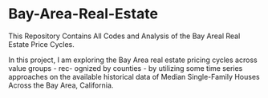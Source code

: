# Bay-Area-Real-Estate
This Repository Contains All Codes and Analysis of the Bay Areal Real Estate Price Cycles. 

In this project, I am exploring the Bay Area real estate pricing cycles across value groups - rec- ognized by counties - by utilizing some time series approaches on the available historical data of Median Single-Family Houses Across the Bay Area, California.
